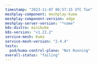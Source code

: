 ```yaml
---
timestamp: "2023-11-07 00:57:15 UTC Tue"
meshplay-component: meshplay-kuma
meshplay-component-version: edge
meshplay-server-version: "*name"
k8s-distro: minikube
k8s-version: "v1.22.2"
service-mesh: Kuma
service-mesh-version: "2.4.4"
tests:
  pod/kuma-control-plane: "Not Running"
overall-status: "failing"
---
```


